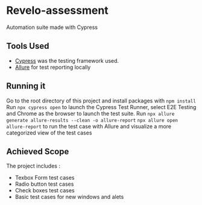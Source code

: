 # Revelo-assessment

Automation suite made with Cypress

## Tools Used
- [Cypress](https://www.cypress.io/) was the testing framework used.
- [Allure](https://docs.qameta.io/allure/) for test reporting locally

## Running it
Go to the root directory of this project and install packages with ```npm install```
Run ```npx cypress open``` to launch the Cypress Test Runner, select E2E Testing and Chrome as the browser to launch the test suite.
Run ```npx allure generate allure-results --clean -o allure-report``` ```npx allure open allure-report```  to run the test case with Allure and visualize a more categorized view of the test cases

## Achieved Scope
The project includes :
- Texbox Form test cases
- Radio button test cases
- Check boxes test cases
- Basic test cases for new windows and alets